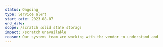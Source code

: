 ```yaml
---
status: Ongoing
type: Service alert
start_date: 2023-08-07
end_date: 
scope: /scratch solid state storage
impact: /scratch unavailable
reason: Our systems team are working with the vendor to understand and try to resolve the issue.    
---
```


